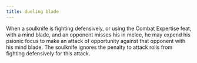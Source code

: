 ```yaml
---
title: dueling blade
---
```


When a soulknife is fighting defensively, or using the Combat Expertise feat, with a mind blade, and an opponent misses his in melee, he may expend his psionic focus to make an attack of opportunity against that opponent with his mind blade. The soulknife ignores the penalty to attack rolls from fighting defensively for this attack.
